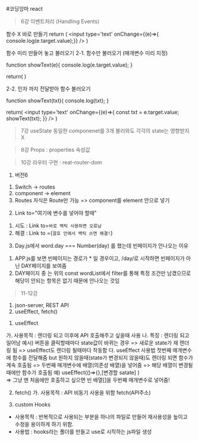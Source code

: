 #코딩앙마 react
> 6강 이벤트처리 (Handling Events)

함수 X 바로 만들기
return ( <input type='text' onChange={(e)=>{ console.log(e.target.value);}} /> )

함수 미리 만들어 놓고 불러오기 2-1. 함수만 불러오기 (매개변수 미리 지정)

function showText(e){ console.log(e.target.value); }

return( )

2-2. 인자 까지 전달받아 함수 불러오기

function showText(txt){ console.log(txt); }

return( <input type='text' onChange={(e)=>{ const txt = e.target.value; showText(txt); }} /> )

> 7강 useState
동일한 componenet를 3개 불러와도 각각의 state는 영향받지 X

> 8강 Props : properties 속성값

> 10강 라우터 구현 : reat-router-dom
1.  버전6
 1) Switch -> routes
 2) component -> element
 3) Routes 자식은 Route만 가능 => component를 element 안으로 넣기

2. Link to="여기에 변수를 넣어야 할때"
 1) 시도 : Link to=`바로 백틱 사용하면 오류남`
 2) 해결 : Link to ={`괄호 안에서 백틱 쓰면 해결!`}
 
 3. Day.js에서 word.day === Number(day) 를 했는데 빈페이지가 안나오는 이유
 1) APP.js를 보면 빈페이지는 경로가 * 일 경우이고,
 /day/로 시작하면 빈페이지가 아닌 DAY페이지를 보여줌
 2) DAY페이지 중 <tobody>는 위의 const wordList에서 filter를 통해 특정 조건만 남겼으므로 해당이 안되는 항목은 없기 때문에 안나오는 것임
 
 > 11-12강
 1. json-server, REST API
 2. useEffect, fetch()
 1) useEffect
 
 가. 사용목적 : 렌더링 되고 이후에 API 호출해주고 싶을때 사용
 나. 특징 : 렌더링 되고 일어남
 예시) 버튼을 클릭할때마다 state값이 바뀌는 경우
 => 새로운 state가 재 렌더링 됨
 => useEffect도 렌더링 될때마다 작동함
 다. useEffect 사용법
 첫번째 매개변수에 함수를 전달해줌 but 원하지 않을때(state가 변경되지 않을때)도 렌더링 되면 함수가 계속 호출됨
 => 두번째 매개변수에 배열(의존성 배열)을 넣어줌
 => 해당 배열이 변경될 때에만 함수가 호출됨
 예) useEffect(()=>{},[변경할 satate] )  
 => 그냥 맨 처음에만 호출하고 싶으면 빈 배열[]을 두번째 매개변수로 넣어줌!
 
 2) fetch()
 가. 사용목적 : API 비동기 사용을 위함
 fetch(API주소)
 
3. custom Hooks 
 - 사용목적 : 반복적으로 사용되는 부분을 하나의 파일로 만들어
 재사용성을 높이고 수정을 용이하게 하기 위함.
 - 사용법 : hooks라는 폴더를 만들고 use로 시작하는 js파일 생성
 
